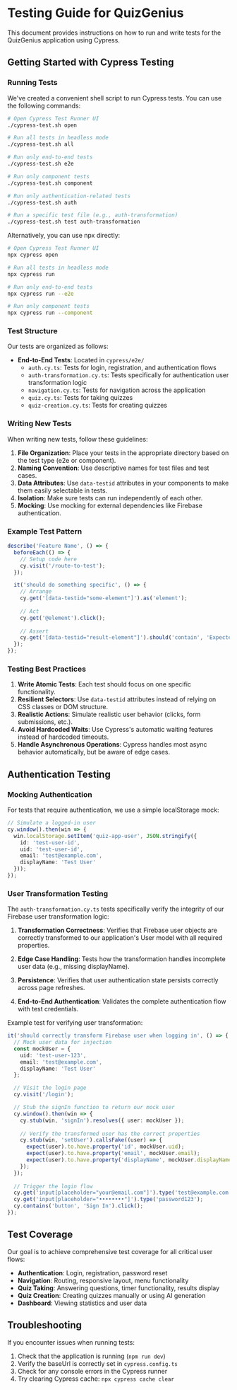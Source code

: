 # Testing Guide for QuizGenius

This document provides instructions on how to run and write tests for the QuizGenius application using Cypress.

## Getting Started with Cypress Testing

### Running Tests

We've created a convenient shell script to run Cypress tests. You can use the following commands:

```bash
# Open Cypress Test Runner UI
./cypress-test.sh open

# Run all tests in headless mode
./cypress-test.sh all

# Run only end-to-end tests
./cypress-test.sh e2e

# Run only component tests
./cypress-test.sh component

# Run only authentication-related tests
./cypress-test.sh auth

# Run a specific test file (e.g., auth-transformation)
./cypress-test.sh test auth-transformation
```

Alternatively, you can use npx directly:

```bash
# Open Cypress Test Runner UI
npx cypress open

# Run all tests in headless mode
npx cypress run

# Run only end-to-end tests
npx cypress run --e2e

# Run only component tests
npx cypress run --component
```

### Test Structure

Our tests are organized as follows:

- **End-to-End Tests**: Located in `cypress/e2e/`
  - `auth.cy.ts`: Tests for login, registration, and authentication flows
  - `auth-transformation.cy.ts`: Tests specifically for authentication user transformation logic
  - `navigation.cy.ts`: Tests for navigation across the application
  - `quiz.cy.ts`: Tests for taking quizzes
  - `quiz-creation.cy.ts`: Tests for creating quizzes

### Writing New Tests

When writing new tests, follow these guidelines:

1. **File Organization**: Place your tests in the appropriate directory based on the test type (e2e or component).
2. **Naming Convention**: Use descriptive names for test files and test cases.
3. **Data Attributes**: Use `data-testid` attributes in your components to make them easily selectable in tests.
4. **Isolation**: Make sure tests can run independently of each other.
5. **Mocking**: Use mocking for external dependencies like Firebase authentication.

### Example Test Pattern

```typescript
describe('Feature Name', () => {
  beforeEach(() => {
    // Setup code here
    cy.visit('/route-to-test');
  });

  it('should do something specific', () => {
    // Arrange
    cy.get('[data-testid="some-element"]').as('element');
    
    // Act
    cy.get('@element').click();
    
    // Assert
    cy.get('[data-testid="result-element"]').should('contain', 'Expected Text');
  });
});
```

### Testing Best Practices

1. **Write Atomic Tests**: Each test should focus on one specific functionality.
2. **Resilient Selectors**: Use `data-testid` attributes instead of relying on CSS classes or DOM structure.
3. **Realistic Actions**: Simulate realistic user behavior (clicks, form submissions, etc.).
4. **Avoid Hardcoded Waits**: Use Cypress's automatic waiting features instead of hardcoded timeouts.
5. **Handle Asynchronous Operations**: Cypress handles most async behavior automatically, but be aware of edge cases.

## Authentication Testing

### Mocking Authentication

For tests that require authentication, we use a simple localStorage mock:

```typescript
// Simulate a logged-in user
cy.window().then(win => {
  win.localStorage.setItem('quiz-app-user', JSON.stringify({
    id: 'test-user-id',
    uid: 'test-user-id',
    email: 'test@example.com',
    displayName: 'Test User'
  }));
});
```

### User Transformation Testing

The `auth-transformation.cy.ts` tests specifically verify the integrity of our Firebase user transformation logic:

1. **Transformation Correctness**: Verifies that Firebase user objects are correctly transformed to our application's User model with all required properties.

2. **Edge Case Handling**: Tests how the transformation handles incomplete user data (e.g., missing displayName).

3. **Persistence**: Verifies that user authentication state persists correctly across page refreshes.

4. **End-to-End Authentication**: Validates the complete authentication flow with test credentials.

Example test for verifying user transformation:

```typescript
it('should correctly transform Firebase user when logging in', () => {
  // Mock user data for injection
  const mockUser = {
    uid: 'test-user-123',
    email: 'test@example.com',
    displayName: 'Test User'
  };

  // Visit the login page
  cy.visit('/login');

  // Stub the signIn function to return our mock user
  cy.window().then(win => {
    cy.stub(win, 'signIn').resolves({ user: mockUser });
    
    // Verify the transformed user has the correct properties
    cy.stub(win, 'setUser').callsFake((user) => {
      expect(user).to.have.property('id', mockUser.uid);
      expect(user).to.have.property('email', mockUser.email);
      expect(user).to.have.property('displayName', mockUser.displayName);
    });
  });
  
  // Trigger the login flow
  cy.get('input[placeholder="your@email.com"]').type('test@example.com');
  cy.get('input[placeholder="••••••••"]').type('password123');
  cy.contains('button', 'Sign In').click();
});
```

## Test Coverage

Our goal is to achieve comprehensive test coverage for all critical user flows:

- **Authentication**: Login, registration, password reset
- **Navigation**: Routing, responsive layout, menu functionality
- **Quiz Taking**: Answering questions, timer functionality, results display
- **Quiz Creation**: Creating quizzes manually or using AI generation
- **Dashboard**: Viewing statistics and user data

## Troubleshooting

If you encounter issues when running tests:

1. Check that the application is running (`npm run dev`)
2. Verify the baseUrl is correctly set in `cypress.config.ts`
3. Check for any console errors in the Cypress runner
4. Try clearing Cypress cache: `npx cypress cache clear`
